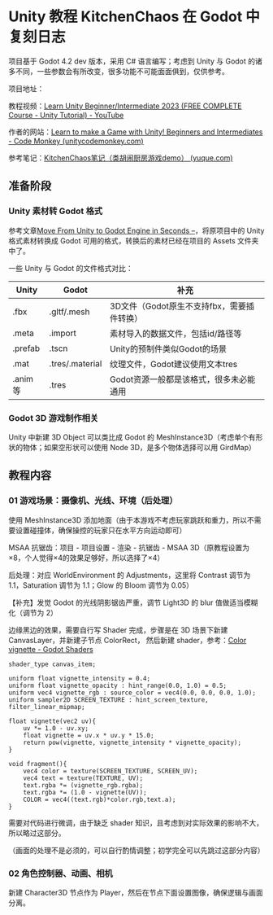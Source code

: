 # Unity 教程 KitchenChaos 在 Godot 中复刻日志

项目基于 Godot 4.2 dev 版本，采用 C# 语言编写；考虑到 Unity 与 Godot 的诸多不同，一些参数会有所改变，很多功能不可能面面俱到，仅供参考。

项目地址：

教程视频：[Learn Unity Beginner/Intermediate 2023 (FREE COMPLETE Course - Unity Tutorial) - YouTube](https://www.youtube.com/watch?v=AmGSEH7QcDg)

作者的网站：[Learn to make a Game with Unity! Beginners and Intermediates - Code Monkey (unitycodemonkey.com)](https://unitycodemonkey.com/kitchenchaoscourse.php)

参考笔记：[KitchenChaos笔记（类胡闹厨房游戏demo） (yuque.com)](https://www.yuque.com/wocaibuqinamochangdemingzi/akh7w4/ka1o8oxb7723ndg9?singleDoc#)

## 准备阶段

### Unity 素材转 Godot 格式

参考文章[Move From Unity to Godot Engine in Seconds –](https://gamefromscratch.com/move-from-unity-to-godot-engine-in-seconds/)，将原项目中的 Unity 格式素材转换成 Godot 可用的格式，转换后的素材已经在项目的 Assets 文件夹中了。

一些 Unity 与 Godot 的文件格式对比：

Unity | Godot | 补充
-- | -- | --
.fbx | .gltf/.mesh | 3D文件（Godot原生不支持fbx，需要插件转换）
.meta | .import | 素材导入的数据文件，包括id/路径等
.prefab | .tscn | Unity的预制件类似Godot的场景
.mat | .tres/.material | 纹理文件，Godot建议使用文本tres
.anim等 | .tres | Godot资源一般都是该格式，很多未必能通用

### Godot 3D 游戏制作相关

Unity 中新建 3D Object 可以类比成 Godot 的 MeshInstance3D（考虑单个有形状的物体；如果空形状可以使用 Node 3D，是多个物体选择可以用 GirdMap）

## 教程内容

### 01 游戏场景：摄像机、光线、环境（后处理）

使用 MeshInstance3D 添加地面（由于本游戏不考虑玩家跳跃和重力，所以不需要设置碰撞体，确保操控的玩家只在水平方向运动即可）

MSAA 抗锯齿：项目 - 项目设置 - 渲染 - 抗锯齿 - MSAA 3D（原教程设置为×8，个人觉得×4的效果足够好，所以选择了×4）

后处理：对应 WorldEnvironment 的 Adjustments，这里将 Contrast 调节为 1.1，Saturation 调节为 1.1；Glow 的 Bloom 调节为 0.05）

【补充】发觉 Godot 的光线阴影锯齿严重，调节 Light3D 的 blur 值做适当模糊化（调节为 2）

边缘黑边的效果，需要自行写 Shader 完成，步骤是在 3D 场景下新建 CanvasLayer，并新建子节点 ColorRect， 然后新建 shader，参考：[Color vignette - Godot Shaders](https://godotshaders.com/shader/color-vignetting/)

```shader
shader_type canvas_item;

uniform float vignette_intensity = 0.4;
uniform float vignette_opacity : hint_range(0.0, 1.0) = 0.5;
uniform vec4 vignette_rgb : source_color = vec4(0.0, 0.0, 0.0, 1.0);
uniform sampler2D SCREEN_TEXTURE : hint_screen_texture, filter_linear_mipmap;

float vignette(vec2 uv){
	uv *= 1.0 - uv.xy;
	float vignette = uv.x * uv.y * 15.0;
	return pow(vignette, vignette_intensity * vignette_opacity);
}

void fragment(){
	vec4 color = texture(SCREEN_TEXTURE, SCREEN_UV);
	vec4 text = texture(TEXTURE, UV);
	text.rgba *= (vignette_rgb.rgba);
	text.rgba *= (1.0 - vignette(UV));
	COLOR = vec4((text.rgb)*color.rgb,text.a);
}
```

需要对代码进行微调，由于缺乏 shader 知识，且考虑到对实际效果的影响不大，所以略过这部分。

（画面的处理不是必须的，可以自行酌情调整；初学完全可以先跳过这部分内容）

### 02 角色控制器、动画、相机

新建 Character3D 节点作为 Player，然后在节点下面设置图像，确保逻辑与画面分离。

